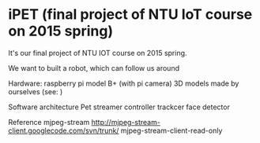 iPET (final project of NTU IoT course on 2015 spring)
======
It's our final project of NTU IOT course on 2015 spring.

We want to built a robot, which can follow us around

Hardware:
  raspberry pi model B+ (with pi camera)
  3D models made by ourselves (see:  )

Software architecture
  Pet
    streamer
    controller
    trackcer
      face detector

  
Reference
  mjpeg-stream
  http://mjpeg-stream-client.googlecode.com/svn/trunk/ mjpeg-stream-client-read-only
  
